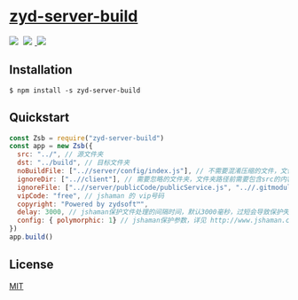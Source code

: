 # [zyd-server-build](https://github.com/hfzhae/zyd-server-build)
<p>
  <a href="https://github.com/hfzhae/zyd-server-build/blob/main/LICENSE"><img style="margin-right:5px;" src="https://img.shields.io/badge/license-MIT-grren.svg"></a>
  <a href="http://www.jshaman.com/">
  <img style="margin-right:5px;" src="https://img.shields.io/badge/jshaman-blue.svg">
  </a>
  <a href="https://www.npmjs.com/package/zyd-server-build"><img style="margin-right:5px;" src="https://img.shields.io/badge/npm-passing-yellow.svg"></a>
</p>

## Installation
```
$ npm install -s zyd-server-build
```

## Quickstart
```js
const Zsb = require("zyd-server-build")
const app = new Zsb({
  src: "../", // 源文件夹
  dst: "../build", // 目标文件夹
  noBuildFile: ["..//server/config/index.js"], // 不需要混淆压缩的文件，文件路径前需要包含src的内容，如实例，会被无改动打包到目标文件夹中
  ignoreDir: ["..//client"], // 需要忽略的文件夹，文件夹路径前需要包含src的内容，如实例，忽略后不会被打包到目标文件夹中
  ignoreFile: ["..//server/publicCode/publicService.js", "..//.gitmodules"], // 需要忽略的文件，文件路径前需要包含src的内容，如实例，忽略后不会被打包到目标文件夹中
  vipCode: "free", // jshaman 的 vip号码
  copyright: "Powered by zydsoft™",
  delay: 3000, // jshaman保护文件处理的间隔时间，默认3000毫秒，过短会导致保护失败
  config: { polymorphic: 1} // jshaman保护参数，详见 http://www.jshaman.com 的相关文档
}) 
app.build()
```
## License
[MIT](https://github.com/hfzhae/zyd-server-build/blob/main/LICENSE)